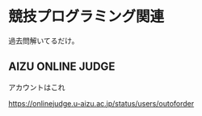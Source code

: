 # 競技プログラミング関連

過去問解いてるだけ。

## AIZU ONLINE JUDGE

アカウントはこれ

https://onlinejudge.u-aizu.ac.jp/status/users/outoforder
